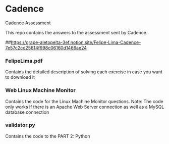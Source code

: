 # Cadence
Cadence Assessment

This repo contains the answers to the assessment sent by Cadence.

##https://grape-aletopelta-3ef.notion.site/Felipe-Lima-Cadence-7e57c2cd25614f998c06160d1466ae24

### FelipeLima.pdf
Contains the detailed description of solving each exercise in case you want to download it

### Web Linux Machine Monitor
Contains the code for the Linux Machine Monitor questions.
Note: The code only works if there is an Apache Web Server connection as well as a MySQL database connection

### validator.py 
Contains the code to the PART 2: Python
